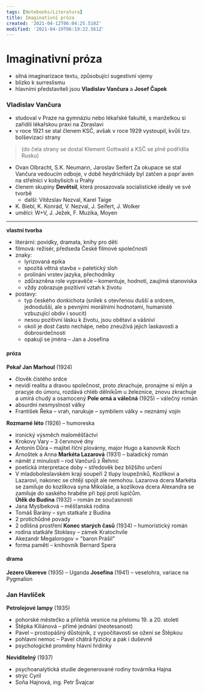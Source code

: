 ```yaml
---
tags: [Notebooks/Literatura]
title: Imaginativní próza
created: '2021-04-12T06:04:25.510Z'
modified: '2021-04-19T06:19:22.561Z'
---
```


# Imaginativní próza
- silná imaginarizace textu, způsobující sugestivní vjemy
- blízko k surreslismu
- hlavními představiteli jsou __Vladislav Vančura__ a __Josef Čapek__

### Vladislav Vančura
- studoval v Praze na gymnáziu nebo lékařské fakultě, s manželkou si zařidili lékařskou praxi na Zbraslavi 
- v roce 1921 se stal členem KSČ, avšak v roce 1929 vystoupil, kvůli tzv. bolševizaci strany
> (do čela strany se dostal Klement Gottwald a KSČ se plně podřídila Rusku)
- Ovan Olbracht, S.K. Neumann, Jaroslav Seifert
Za okupace se stal Vančura vedoucím odboje, v době heydrichiády byl zatčen a popr`aven na střelnici v kobylisích u Prahy
- členem skupiny __Devětsil__, která prosazovala socialistické ideály ve své tvorbě
  - další: Vítězslav Nezval, Karel Taige
- K. Biebl, K. Konrád, V. Nezval, J. Seifert, J. Wolker
- umělci: W+V, J. Ježek, F. Muzika, Moyen
---
__vlastní tvorba__
- literární: povídky, dramata, knihy pro děti
- filmová: režisér, předseda České filmové společnosti
- znaky: 
  - lyrizovaná epika
  - spozitá větná stavba = patetický sloh
  - prolínání vrstev jazyka, přechodníky  
  - zdůrazněna role vypravěče – komentuje, hodnotí, zaujímá stanoviska
  - vždy zobrazuje pozitivní vztah k životu
- postavy:  
  - typ českého donkichota (snílek s otevřenou dušší a srdcem, jednodušší, ale s pevnými morálními hodnotami, humanisté vzbuzující obdiv i soucit)
  - nesou pozitivní lásku k životu, jsou obětaví a vášniví
  - okolí je dost často nechápe, nebo zneužívá jejich laskavosti a dobrosrdečnosti
  - opakují se jména – Jan a Josefína
#### próza
__Pekař Jan Marhoul__ (1924)
- člověk čistého srdce
- nevidí realitu a dravou společnost, proto zkrachuje, pronajme si mlýn a pracyje do úmoru, rozdává chléb dělníkům u železnice, znovu zkrachuje a umírá chudý a osamocený
__Pole orná a válečná__ (1925) – válečný román
- absurdní nesmyslnost války
- František Řeka – vrah, narukuje – symbilem války = neznámý vojín

__Rozmarné léto__ (1926) – humoreska
- ironický výsměch maloměšťáctví
- Krokovy Vary – 3 červnové dny
- Antonín Důra – majitel říční plovárny, major Hugo a kanovník Koch
- Arnoštek a Anna
__Markéta Lazarová__ (1931) – baladický román
- námět z minulosti – rod Vančurů z Řehnic
- poetická interpretace doby – středověk bez bližšího určení
- V mladoboleslavském kraji soupeří 2 tlupy loupežníků, Kozlíkovi a Lazarovi, nakonec se chtějí spojit ale nemohou. Lazarova dcera Markéta se zamiluje do kozlíkova syna Mikoláše, a kozlíkova dcera Alexandra se zamiluje do saského hraběte při bpji proti lupičům.  
__Útěk do Budína__ (1932) – román ze současnosti
- Jana Myslbeková – měšťanská rodina 
- Tomáš Barány – syn statkaře z Budína
- 2 protichůdné povady
- 2 odlišná prostření
__Konec starých časů__ (1934) – humoristický román
- rodina statkáře Stoklasy – zámek Kratochvíle
- Akezandr Megalorogov = "baron Prášil"
- forma pamětí – knihovník Bernard Spera
#### drama
__Jezero Ukereve__ (1935) – Uganda
__Josefína__ (1941) – veselohra, variace na Pygmalion

### Jan Havlíček
__Petrolejové lampy__ (1935)
- pohorské městečko a přilehlá vesnice na přelomu 19. a 20. století
- Štěpka Kiliánová – přímé jednání (neotesanost)
- Pavel – prostopášný důstojník, z vypočítavosti se ožení se Štěpkou
- pohlavní nemoc – Pavel chátrá fyzicky a pak i duševně
- psychologické proměny hlavní hrdinky

__Neviditelný__ (1937)
- psychoanalytická studie degenerované rodiny továrníka Hajna
- strýc Cyril
- Soňa Hajnová, ing. Petr Švajcar
